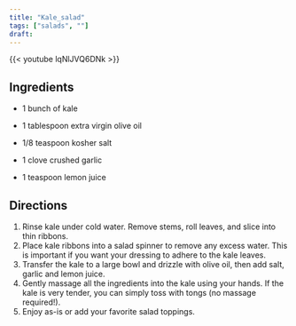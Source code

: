 ```yaml
---
title: "Kale_salad"
tags: ["salads", ""]
draft:
---
```


{{< youtube lqNlJVQ6DNk  >}}

## Ingredients

-   1 bunch of kale

-   1 tablespoon extra virgin olive oil

-   1/8 teaspoon kosher salt

-   1 clove crushed garlic

-   1 teaspoon lemon juice

## Directions

1. Rinse kale under cold water. Remove stems, roll leaves, and slice into thin ribbons.
2. Place kale ribbons into a salad spinner to remove any excess water. This is important if you want your dressing to adhere to the kale leaves.
3. Transfer the kale to a large bowl and drizzle with olive oil, then add salt, garlic and lemon juice.
4. Gently massage all the ingredients into the kale using your hands. If the kale is very tender, you can simply toss with tongs (no massage required!).
5. Enjoy as-is or add your favorite salad toppings.